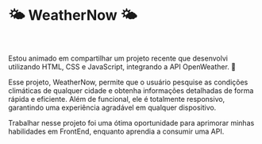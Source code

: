 <h1> 🌤️  WeatherNow 🌤️ </h1>
<br>
<p>Estou animado em compartilhar um projeto recente que desenvolvi utilizando HTML, CSS e JavaScript, integrando a API OpenWeather. 🎉</p>

<p>Esse projeto, WeatherNow, permite que o usuário pesquise as condições climáticas de qualquer cidade e obtenha informações detalhadas de forma rápida e eficiente. Além de funcional, ele é totalmente responsivo, garantindo uma experiência agradável em qualquer dispositivo.</p>

<p>Trabalhar nesse projeto foi uma ótima oportunidade para aprimorar minhas habilidades em FrontEnd, enquanto aprendia a consumir uma API.</p>
